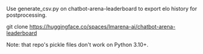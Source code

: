 Use generate_csv.py on chatbot-arena-leaderboard to export elo history for postprocessing.

git clone https://huggingface.co/spaces/lmarena-ai/chatbot-arena-leaderboard

Note: that repo's pickle files don't work on Python 3.10+.